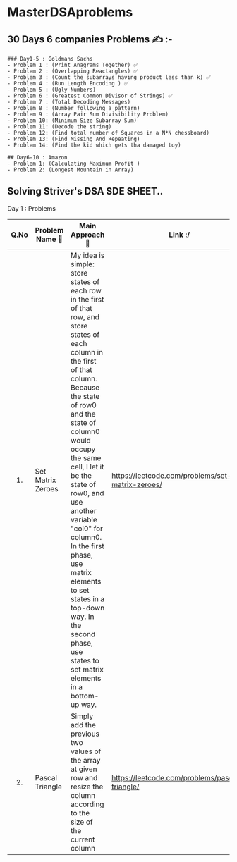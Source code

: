 # MasterDSAproblems


## 30 Days 6 companies Problems ✍ :-
    ### Day1-5 : Goldmans Sachs
    - Problem 1 : (Print Anagrams Together) ✅
    - Problem 2 : (Overlapping Reactangles) ✅
    - Problem 3 : (Count the subarrays having product less than k) ✅
    - Problem 4 : (Run Length Encoding ) ✅
    - Problem 5 : (Ugly Numbers)
    - Problem 6 : (Greatest Common Divisor of Strings) ✅
    - Problem 7 : (Total Decoding Messages)
    - Problem 8 : (Number following a pattern)
    - Problem 9 : (Array Pair Sum Divisibility Problem)
    - Problem 10: (Minimum Size Subarray Sum)
    - Problem 11: (Decode the string)
    - Problem 12: (Find total number of Squares in a N*N chessboard)
    - Problem 13: (Find Missing And Repeating)
    - Problem 14: (Find the kid which gets tha damaged toy)

    ## Day6-10 : Amazon
    - Problem 1: (Calculating Maximum Profit )
    - Problem 2: (Longest Mountain in Array)


    
                





## Solving Striver's DSA SDE SHEET..

Day 1 : Problems

| Q.No | Problem Name 🙏 | Main Approach 🙈 | Link :/ |
| :--: | --------------- | ---------------- | ------- |
|1. | Set Matrix Zeroes | My idea is simple: store states of each row in the first of that row, and store states of each column in the first of that column. Because the state of row0 and the state of column0 would occupy the same cell, I let it be the state of row0, and use another variable "col0" for column0. In the first phase, use matrix elements to set states in a top-down way. In the second phase, use states to set matrix elements in a bottom-up way. | https://leetcode.com/problems/set-matrix-zeroes/ |
|2. |Pascal Triangle | Simply add the previous two values of the array at given row and resize the column according to the size of the current column | https://leetcode.com/problems/pascals-triangle/ |

